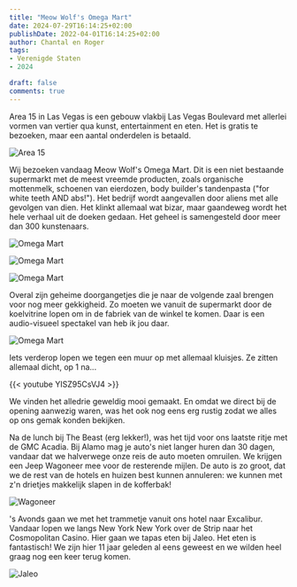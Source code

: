 ```yaml
---
title: "Meow Wolf's Omega Mart"
date: 2024-07-29T16:14:25+02:00
publishDate: 2022-04-01T16:14:25+02:00
author: Chantal en Roger
tags:
- Verenigde Staten
- 2024

draft: false
comments: true
---
```


Area 15 in Las Vegas is een gebouw vlakbij Las Vegas Boulevard met allerlei vormen van vertier qua kunst, entertainment en eten. Het is gratis te bezoeken, maar een aantal onderdelen is betaald.

![Area 15](./images/IMG_5354.jpg)

Wij bezoeken vandaag Meow Wolf's Omega Mart. Dit is een niet bestaande supermarkt met de meest vreemde producten, zoals organische mottenmelk, schoenen van eierdozen, body builder's tandenpasta ("for white teeth AND abs!"). Het bedrijf wordt aangevallen door aliens met alle gevolgen van dien. Het klinkt allemaal wat bizar, maar gaandeweg wordt het hele verhaal uit de doeken gedaan. Het geheel is samengesteld door meer dan 300 kunstenaars.

![Omega Mart](./images/IMG_5353.jpg)

![Omega Mart](./images/IMG_5330.jpg)

![Omega Mart](./images/IMG_5331.jpg)

Overal zijn geheime doorgangetjes die je naar de volgende zaal brengen voor nog meer gekkigheid. Zo moeten we vanuit de supermarkt door de koelvitrine lopen om in de fabriek van de winkel te komen. Daar is een audio-visueel spectakel van heb ik jou daar.

![Omega Mart](./images/IMG_9855.jpg)

Iets verderop lopen we tegen een muur op met allemaal kluisjes. Ze zitten allemaal dicht, op 1 na...

{{< youtube YISZ95CsVJ4 >}}

We vinden het alledrie geweldig mooi gemaakt. En omdat we direct bij de opening aanwezig waren, was het ook nog eens erg rustig zodat we alles op ons gemak konden bekijken.

Na de lunch bij The Beast (erg lekker!), was het tijd voor ons laatste ritje met de GMC Acadia. Bij Alamo mag je auto's niet langer huren dan 30 dagen, vandaar dat we halverwege onze reis de auto moeten omruilen. We krijgen een Jeep Wagoneer mee voor de resterende mijlen. De auto is zo groot, dat we de rest van de hotels en huizen best kunnen annuleren: we kunnen met z'n drietjes makkelijk slapen in de kofferbak!

![Wagoneer](./images/IMG_5359.jpg)

's Avonds gaan we met het trammetje vanuit ons hotel naar Excalibur. Vandaar lopen we langs New York New York over de Strip naar het Cosmopolitan Casino. Hier gaan we tapas eten bij Jaleo. Het eten is fantastisch! We zijn hier 11 jaar geleden al eens geweest en we wilden heel graag nog een keer terug komen.

![Jaleo](./images/IMG_5365.jpg)
